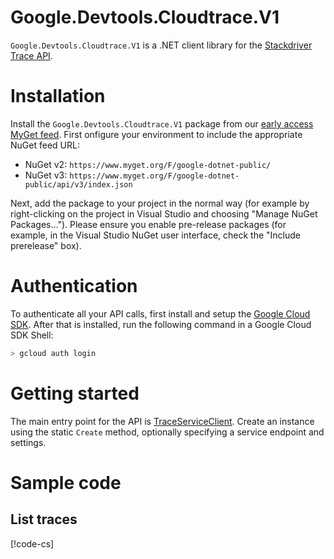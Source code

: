 # Google.Devtools.Cloudtrace.V1

`Google.Devtools.Cloudtrace.V1` is a .NET client
library for the [Stackdriver Trace
API](https://cloud.google.com/trace/).

# Installation

Install the `Google.Devtools.Cloudtrace.V1` package from our
[early access MyGet
feed](https://www.myget.org/gallery/google-dotnet-public).
First onfigure your environment to include the appropriate NuGet feed
URL:

- NuGet v2: `https://www.myget.org/F/google-dotnet-public/`
- NuGet v3: `https://www.myget.org/F/google-dotnet-public/api/v3/index.json`

Next, add the package to your project in the normal way (for example
by right-clicking on the project in Visual Studio and choosing
"Manage NuGet Packages..."). Please ensure you enable pre-release
packages (for example, in the Visual Studio NuGet user interface,
check the "Include prerelease" box).

# Authentication

To authenticate all your API calls, first install and setup the
[Google Cloud SDK](https://cloud.google.com/sdk/). After that is
installed, run the following command in a Google Cloud SDK Shell:

```sh
> gcloud auth login
```

# Getting started

The main entry point for the API is [TraceServiceClient](obj/api/Google.Devtools.Cloudtrace.V1.TraceServiceClient.yml).
Create an instance using the static `Create` method, optionally specifying a service endpoint and settings.

# Sample code

## List traces

[!code-cs[](obj/snippets/Google.Devtools.Cloudtrace.V1.TraceServiceClient.txt#ListTraces)]
